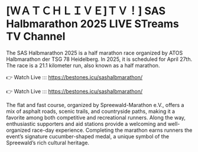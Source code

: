 # [ＷＡＴＣＨＬＩＶＥ]ＴＶ！] SAS Halbmarathon 2025 LIVE STreams TV Channel 

 The SAS Halbmarathon 2025 is a half marathon race organized by ATOS Halbmarathon der TSG 78 Heidelberg. In 2025, it is scheduled for April 27th. The race is a 21.1 kilometer run, also known as a half marathon. 

👉 Watch Live ::: https://bestones.icu/sashalbmarathon/

👉 Watch Live ::: https://bestones.icu/sashalbmarathon/

The flat and fast course, organized by Spreewald-Marathon e.V., offers a mix of asphalt roads, scenic trails, and countryside paths, making it a favorite among both competitive and recreational runners. Along the way, enthusiastic supporters and aid stations provide a welcoming and well-organized race-day experience. Completing the marathon earns runners the event’s signature cucumber-shaped medal, a unique symbol of the Spreewald’s rich cultural heritage.
